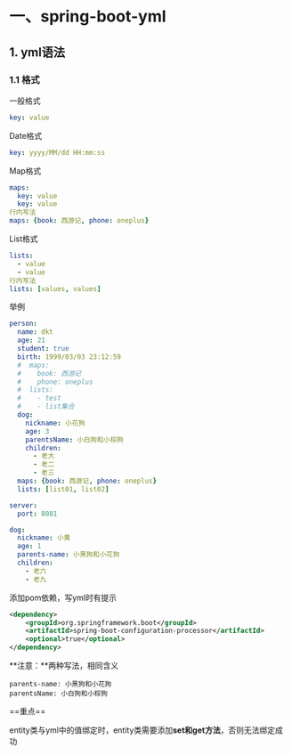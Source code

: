 # 一、spring-boot-yml

## 1. yml语法

### 1.1 格式

一般格式

```yaml
key: value
```

Date格式

```yaml
key: yyyy/MM/dd HH:mm:ss
```

Map格式

```yaml
maps:
  key: value
  key: value
行内写法
maps: {book: 西游记, phone: oneplus}
```

List格式

```yaml
lists:
  - value
  - value
行内写法
lists: [values, values]
```

举例

```yaml
person:
  name: dkt
  age: 21
  student: true
  birth: 1999/03/03 23:12:59
  #  maps:
  #    book: 西游记
  #    phone: oneplus
  #  lists:
  #    - test
  #    - list集合
  dog:
    nickname: 小花狗
    age: 3
    parentsName: 小白狗和小棕狗
    children:
      - 老大
      - 老二
      - 老三
  maps: {book: 西游记, phone: oneplus}
  lists: [list01, list02]

server:
  port: 8081

dog:
  nickname: 小黄
  age: 1
  parents-name: 小黑狗和小花狗
  children:
    - 老六
    - 老九
```

添加pom依赖，写yml时有提示

```xml
<dependency>
    <groupId>org.springframework.boot</groupId>
    <artifactId>spring-boot-configuration-processor</artifactId>
    <optional>true</optional>
</dependency>
```

**注意：**两种写法，相同含义

```
parents-name: 小黑狗和小花狗
parentsName: 小白狗和小棕狗
```

==重点==

entity类与yml中的值绑定时，entity类需要添加**set和get方法**，否则无法绑定成功



